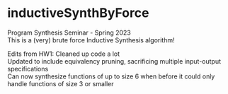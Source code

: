 # inductiveSynthByForce
Program Synthesis Seminar - Spring 2023  
This is a (very) brute force Inductive Synthesis algorithm!

Edits from HW1: 
Cleaned up code a lot  
Updated to include equivalency pruning, sacrificing multiple input-output specifications    
Can now synthesize functions of up to size 6 when before it could only handle functions of size 3 or smaller  
